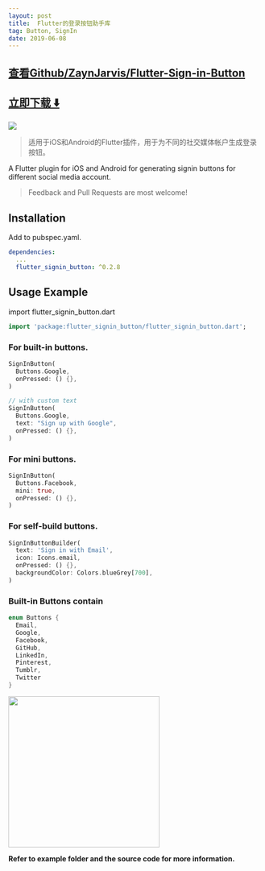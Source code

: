 ```yaml
---
layout: post
title:  Flutter的登录按钮助手库
tag: Button, SignIn
date: 2019-06-08
---
```


 

## [查看Github/ZaynJarvis/Flutter-Sign-in-Button](http://github.com/ZaynJarvis/Flutter-Sign-in-Button)
## [立即下载 ️⬇️ ](https://codeload.github.com/ZaynJarvis/Flutter-Sign-in-Button/zip/master) 


 
![](https://flutterawesome.com/content/images/2018/11/Flutter-Sign-in-Button.jpg)
 
>
> 适用于iOS和Android的Flutter插件，用于为不同的社交媒体帐户生成登录按钮。
>

 
A Flutter plugin for iOS and Android for generating signin buttons for different social media account.

> Feedback and Pull Requests are most welcome!

## Installation

Add to pubspec.yaml.

```yaml
dependencies:
  ...
  flutter_signin_button: ^0.2.8
```

## Usage Example

import flutter_signin_button.dart

```dart
import 'package:flutter_signin_button/flutter_signin_button.dart';
```

### For built-in buttons.

```dart
SignInButton(
  Buttons.Google,
  onPressed: () {},
)

// with custom text
SignInButton(
  Buttons.Google,
  text: "Sign up with Google",
  onPressed: () {},
)
```

### For mini buttons.

```dart
SignInButton(
  Buttons.Facebook,
  mini: true,
  onPressed: () {},
)
```

### For self-build buttons.

```dart
SignInButtonBuilder(
  text: 'Sign in with Email',
  icon: Icons.email,
  onPressed: () {},
  backgroundColor: Colors.blueGrey[700],
)
```

### Built-in Buttons contain

```dart
enum Buttons {
  Email,
  Google,
  Facebook,
  GitHub,
  LinkedIn,
  Pinterest,
  Tumblr,
  Twitter
}
```

<img src="https://i.pinimg.com/564x/64/2e/a4/642ea46654d3b0dff12bebafe288ba89.jpg" width="300"/>

**Refer to example folder and the source code for more information.**


